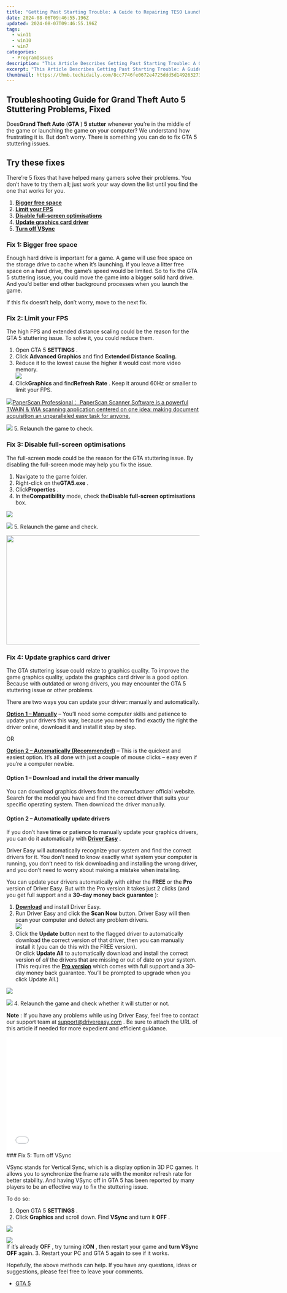 ```yaml
---
title: "Getting Past Starting Trouble: A Guide to Repairing TESO Launch Problems"
date: 2024-08-06T09:46:55.196Z
updated: 2024-08-07T09:46:55.196Z
tags:
  - win11
  - win10
  - win7
categories:
  - ProgramIssues
description: "This Article Describes Getting Past Starting Trouble: A Guide to Repairing TESO Launch Problems"
excerpt: "This Article Describes Getting Past Starting Trouble: A Guide to Repairing TESO Launch Problems"
thumbnail: https://thmb.techidaily.com/8cc7746fe0672e4725ddd5d1492632738fafd136f8e04394f483f1432a572415.png
---
```


## Troubleshooting Guide for Grand Theft Auto 5 Stuttering Problems, Fixed

Does**Grand Theft Auto** (**GTA** ) **5 stutter**  whenever you’re in the middle of the game or launching the game on your computer? We understand how frustrating it is. But don’t worry. There is something you can do to fix GTA 5 stuttering issues.

## Try these fixes

 There’re 5 fixes that have helped many gamers solve their problems. You don’t have to try them all; just work your way down the list until you find the one that works for you.

1. [**Bigger free space**](https://tools.techidaily.com/drivereasy/download/)
2. [**Limit your FPS**](https://tools.techidaily.com/drivereasy/download/)
3. [**Disable full-screen optimisations**](https://tools.techidaily.com/drivereasy/download/)
4. [**Update graphics card driver**](https://tools.techidaily.com/drivereasy/download/)
5. [**Turn off VSync**](https://tools.techidaily.com/drivereasy/download/)

### Fix 1: Bigger free space

 Enough hard drive is important for a game. A game will use free space on the storage drive to cache when it’s launching. If you leave a litter free space on a hard drive, the game’s speed would be limited. So to fix the GTA 5 stuttering issue, you could move the game into a bigger solid hard drive. And you’d better end other background processes when you launch the game.

 If this fix doesn’t help, don’t worry, move to the next fix.

### Fix 2: Limit your FPS

 The high FPS and extended distance scaling could be the reason for the GTA 5 stuttering issue. To solve it, you could reduce them.

1. Open GTA 5 **SETTINGS** .
2. Click **Advanced Graphics** and find **Extended Distance Scaling.**
3. Reduce it to the lowest cause the higher it would cost more video memory.  
![](https://images.drivereasy.com/wp-content/uploads/2019/10/close.jpg)
4. Click**Graphics** and find**Refresh Rate** . Keep it around 60Hz or smaller to limit your FPS.  
<!-- affiliate ads begin -->
<a href="https://secure.2checkout.com/order/checkout.php?PRODS=37540879&QTY=1&AFFILIATE=108875&CART=1"><img src="https://paperscan.orpalis.com/img/content/You_prefer_to_use.png" border="0">PaperScan Professional： PaperScan Scanner Software is a powerful TWAIN & WIA scanning application centered on one idea: making document acquisition an unparalleled easy task for anyone.</a>
<!-- affiliate ads end -->
![](https://images.drivereasy.com/wp-content/uploads/2019/10/refresh.jpg)
5. Relaunch the game to check.

### Fix 3: Disable full-screen optimisations

 The full-screen mode could be the reason for the GTA stuttering issue. By disabling the full-screen mode may help you fix the issue.

1. Navigate to the game folder.
2. Right-click on the**GTA5.exe** .
3. Click**Properties** .
4. In the**Compatibility** mode, check the**Disable full-screen optimisations** box.  
<!-- affiliate ads begin -->
<a href="https://shop.mondly.com/affiliate.php?ACCOUNT=ATISTUDI&AFFILIATE=108875&PATH=https%3A%2F%2Fwww.mondly.com%3FAFFILIATE%3D108875%26RESOURCE%3D%2BEducational%2B970x90%2B"><img src="https://secure.avangate.com/images/merchant/69c418c33ec2e1a4267fa9bb77fa1428/educational-970x90.gif" border="0"></a>
<!-- affiliate ads end -->
![](https://images.drivereasy.com/wp-content/uploads/2019/10/full.jpg)
5. Relaunch the game and check.

<!-- affiliate ads begin -->
<a href="https://cowinaudio.pxf.io/c/5597632/1116855/13794" target="_top" id="1116855"><img src="//a.impactradius-go.com/display-ad/13794-1116855" border="0" alt="" width="767" height="285"/></a><img height="0" width="0" src="https://imp.pxf.io/i/5597632/1116855/13794" style="position:absolute;visibility:hidden;" border="0" />
<!-- affiliate ads end -->
### Fix 4: Update graphics card driver

 The GTA stuttering issue could relate to graphics quality. To improve the game graphics quality, update the graphics card driver is a good option. Because with outdated or wrong drivers, you may encounter the GTA 5 stuttering issue or other problems.

 There are two ways you can update your driver: manually and automatically.

**[Option 1 – Manually](https://tools.techidaily.com/drivereasy/download/)**  – You’ll need some computer skills and patience to update your drivers this way, because you need to find exactly the right the driver online, download it and install it step by step.

OR

**[Option 2 – Automatically (Recommended)](https://www.drivereasy.com/knowledge/fixed-grand-theft-auto-vgta-5-stuttering/#op2)**  – This is the quickest and easiest option. It’s all done with just a couple of mouse clicks – easy even if you’re a computer newbie.

#### **Option 1 –** **Download and install the driver manually**

 You can download graphics drivers from the manufacturer official website. Search for the model you have and find the correct driver that suits your specific operating system. Then download the driver manually.

#### **Option 2 – Automatically update drivers**

 If you don’t have time or patience to manually update your graphics drivers, you can do it automatically with **[Driver Easy](https://tools.techidaily.com/drivereasy/download/)**  .

 Driver Easy will automatically recognize your system and find the correct drivers for it. You don’t need to know exactly what system your computer is running, you don’t need to risk downloading and installing the wrong driver, and you don’t need to worry about making a mistake when installing.

 You can update your drivers automatically with either the **FREE** or the **Pro** version of Driver Easy. But with the Pro version it takes just 2 clicks (and you get full support and a **30-day money back guarantee** ):

1. **[Download](https://tools.techidaily.com/drivereasy/download/)**  and install Driver Easy.
2. Run Driver Easy and click the **Scan Now** button. Driver Easy will then scan your computer and detect any problem drivers.  
![](https://images.drivereasy.com/wp-content/uploads/2019/08/NVIDIA-18.jpg)
3. Click the **Update**  button next to the flagged driver to automatically download the correct version of that driver, then you can manually install it (you can do this with the FREE version).  
 Or click **Update All** to automatically download and install the correct version of _all_ the drivers that are missing or out of date on your system. (This requires the **[Pro version](https://tools.techidaily.com/drivereasy/download/)**  which comes with full support and a 30-day money back guarantee. You’ll be prompted to upgrade when you click Update All.)  
<!-- affiliate ads begin -->
<a href="https://secure.2checkout.com/order/checkout.php?PRODS=4940317&QTY=1&AFFILIATE=108875&CART=1"><img src="https://secure.avangate.com/images/merchant/333ac5d90817d69113471fbb6e531bee/sps-partnership-728x90eng.png" border="0"></a>
<!-- affiliate ads end -->
![](https://images.drivereasy.com/wp-content/uploads/2019/08/NVIDIA-Geoforce.jpg)
4. Relaunch the game and check whether it will stutter or not.

**Note** : If you have any problems while using Driver Easy, feel free to contact our support team at [support@drivereasy.com](https://tools.techidaily.com/drivereasy/download/) .
 Be sure to attach the URL of this article if needed for more expedient and efficient guidance.

<!-- affiliate ads begin -->
<iframe id="iframe_672" src="//a.impactradius-go.com/gen-ad-code/5597632/1959812/17834/" width="720" height="300" scrolling="no" frameborder="0" marginheight="0" marginwidth="0"></iframe>
<!-- affiliate ads end -->
### Fix 5: Turn off VSync

 VSync stands for Vertical Sync, which is a display option in 3D PC games. It allows you to synchronize the frame rate with the monitor refresh rate for better stability. And having VSync off in GTA 5 has been reported by many players to be an effective way to fix the stuttering issue.

To do so:

1. Open GTA 5 **SETTINGS** .
2. Click **Graphics** and scroll down. Find **VSync** and turn it **OFF** .  
<!-- affiliate ads begin -->
<a href="https://estore.macxdvd.com/order/checkout.php?PRODS=4526659&QTY=1&AFFILIATE=108875&CART=1"><img src="https://www.macxdvd.com/affiliate/new-banner/vcp-500x500.jpg" border="0"></a>
<!-- affiliate ads end -->
![](https://images.drivereasy.com/wp-content/uploads/2019/10/off.jpg)  
 If it’s already **OFF** , try turning it**ON** , then restart your game and **turn VSync** **OFF** again.
3. Restart your PC and GTA 5 again to see if it works.

 Hopefully, the above methods can help. If you have any questions, ideas or suggestions, please feel free to leave your comments.

* [GTA 5](https://tools.techidaily.com/drivereasy/download/)

<ins class="adsbygoogle"
     style="display:block"
     data-ad-format="autorelaxed"
     data-ad-client="ca-pub-7571918770474297"
     data-ad-slot="1223367746"></ins>



<ins class="adsbygoogle"
     style="display:block"
     data-ad-client="ca-pub-7571918770474297"
     data-ad-slot="8358498916"
     data-ad-format="auto"
     data-full-width-responsive="true"></ins>
